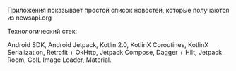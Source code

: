 Приложения показывает простой список новостей, которые получаются из newsapi.org

Технологический стек:

Android SDK,
Android Jetpack,
Kotlin 2.0,
KotlinX Coroutines,
KotlinX Serialization,
Retrofit + OkHttp,
Jetpack Compose,
Dagger + Hilt,
Jetpack Room,
CoIL Image Loader,
Material.
